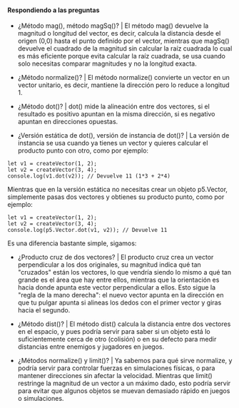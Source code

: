 #### Respondiendo a las preguntas

- ¿Método mag(), método magSq()? | El método mag() devuelve la magnitud o longitud del vector, es decir, calcula la distancia desde el origen (0,0) hasta el punto definido por el vector, mientras que
magSq() devuelve el cuadrado de la magnitud sin calcular la raíz cuadrada lo cual es más eficiente porque evita calcular la raíz cuadrada, se usa cuando solo necesitas comparar magnitudes y no la longitud exacta.

- ¿Método normalize()? | El método normalize() convierte un vector en un vector unitario, es decir, mantiene la dirección pero lo reduce a longitud 1.

- ¿Método dot()? | dot() mide la alineación entre dos vectores, si el resultado es positivo apuntan en la misma dirección, si es negativo apuntan en direcciones opuestas.

- ¿Versión estática de dot(), versión de instancia de dot()? | La versión de instancia se usa cuando ya tienes un vector y quieres calcular el producto punto con otro, como por ejemplo:

``` Js
let v1 = createVector(1, 2);
let v2 = createVector(3, 4);
console.log(v1.dot(v2)); // Devuelve 11 (1*3 + 2*4)
```
Mientras que en la versión estática no necesitas crear un objeto p5.Vector, simplemente pasas dos vectores y obtienes su producto punto, como por ejemplo:
``` Js
let v1 = createVector(1, 2);
let v2 = createVector(3, 4);
console.log(p5.Vector.dot(v1, v2)); // Devuelve 11
```

Es una diferencia bastante simple, sigamos:

- ¿Producto cruz de dos vectores? | El producto cruz crea un vector perpendicular a los dos originales, su magnitud indica qué tan "cruzados" están los vectores, lo que vendría siendo
lo mismo a qué tan grande es el área que hay entre ellos, mientras que la orientación es hacia donde apunta este vector perpendicular a ellos.
Esto sigue la "regla de la mano derecha": el nuevo vector apunta en la dirección en que tu pulgar apunta si alineas los dedos con el primer vector y giras hacia el segundo.

- ¿Método dist()? | El método dist() calcula la distancia entre dos vectores en el espacio, y pues podría servir para saber si un objeto está lo suficientemente cerca de otro (colisión) o
en su defecto para medir distancias entre enemigos y jugadores en juegos.

- ¿Métodos normalize() y limit()? | Ya sabemos para qué sirve normalize, y podría servir para controlar fuerzas en simulaciones físicas, o para mantener direcciones sin afectar la velocidad.
Mientras que limit() restringe la magnitud de un vector a un máximo dado, esto podría servir para evitar que algunos objetos se muevan demasiado rápido en juegos o simulaciones.
